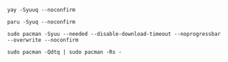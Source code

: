 ```ShellSesion
yay -Syuuq --noconfirm
```

```ShellSesion
paru -Syuq --noconfirm
```

```ShellSesion
sudo pacman -Syuu --needed --disable-download-timeout --noprogressbar --overwrite --noconfirm
```

```ShellSesion
sudo pacman -Qdtq | sudo pacman -Rs -
```
